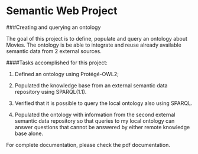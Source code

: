 # Semantic Web Project
###Creating and querying an ontology

The goal of this project is to define, populate and query an ontology about Movies.
The ontology is be able to integrate and reuse already available semantic data from 2 external sources. 

####Tasks accomplished for this project:
1. Defined an  ontology using Protégé-OWL2; 

2. Populated the knowledge base from an external semantic data repository using SPARQL(1.1). 

3. Verified that it is possible to query the local ontology also using SPARQL.

4. Populated the ontology with information from the second external semantic data repository so that queries to my
local ontology can answer questions that cannot be answered by either remote knowledge base alone.

For complete documentation, please check the pdf documentation.
